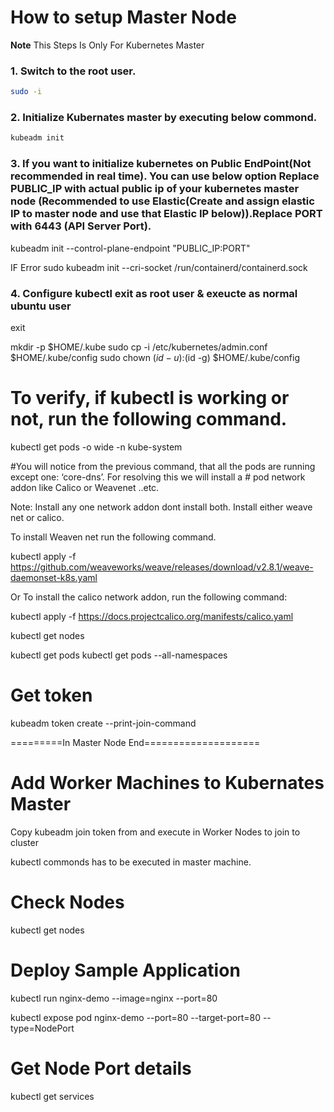 # How to setup Master Node 

**Note** This Steps Is Only For Kubernetes Master

### 1. Switch to the root user.
```sh
sudo -i
```
### 2. Initialize Kubernates master by executing below commond.
```sh
kubeadm init
```

### 3. If you want to initialize kubernetes on Public EndPoint(Not recommended in real time). You can use below option Replace PUBLIC_IP with actual public ip of your kubernetes master node (Recommended to use Elastic(Create and assign elastic IP to master node and use that Elastic IP below)).Replace PORT with 6443 (API Server Port). 

kubeadm init --control-plane-endpoint "PUBLIC_IP:PORT"

IF Error
sudo kubeadm init --cri-socket /run/containerd/containerd.sock


### 4. Configure kubectl exit as root user & exeucte as normal ubuntu user
exit

mkdir -p $HOME/.kube
sudo cp -i /etc/kubernetes/admin.conf $HOME/.kube/config
sudo chown $(id -u):$(id -g) $HOME/.kube/config


# To verify, if kubectl is working or not, run the following command.

kubectl get pods -o wide -n kube-system

#You will notice from the previous command, that all the pods are running except one: ‘core-dns’. For resolving this we will install a # pod network addon like Calico or Weavenet ..etc. 


Note: Install any one network addon dont install both. Install either weave net or calico.

To install Weaven net run the following command.

kubectl apply -f https://github.com/weaveworks/weave/releases/download/v2.8.1/weave-daemonset-k8s.yaml

Or To install the calico network addon, run the following command:

kubectl apply -f https://docs.projectcalico.org/manifests/calico.yaml 


kubectl get nodes

kubectl get pods 
kubectl get pods --all-namespaces


# Get token

kubeadm token create --print-join-command

=========In Master Node End====================


Add Worker Machines to Kubernates Master
=========================================

Copy kubeadm join token from and execute in Worker Nodes to join to cluster



kubectl commonds has to be executed in master machine.

Check Nodes 
=============

kubectl get nodes


Deploy Sample Application
==========================

kubectl run nginx-demo --image=nginx --port=80 

kubectl expose pod nginx-demo --port=80 --target-port=80 --type=NodePort


Get Node Port details 
=====================
kubectl get services





